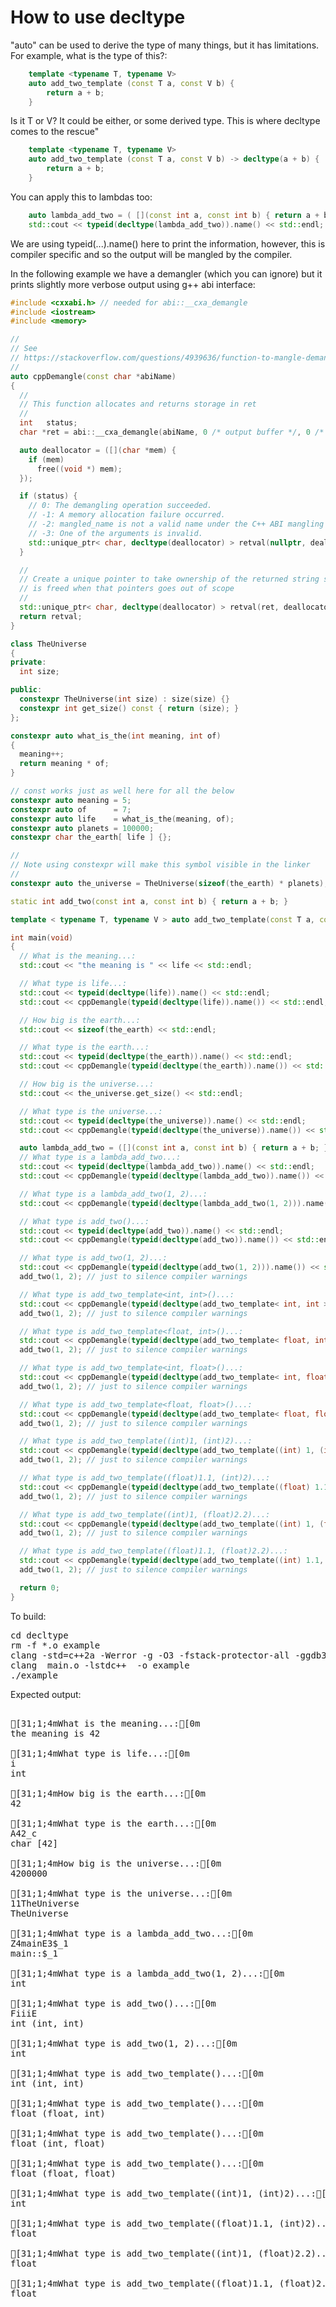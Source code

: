 How to use decltype
===================

"auto" can be used to derive the type of many things, but it has limitations.
For example, what is the type of this?:
```C++
    template <typename T, typename V>
    auto add_two_template (const T a, const V b) {
        return a + b;
    }
```
Is it T or V? It could be either, or some derived type. This is where decltype
comes to the rescue"
```C++
    template <typename T, typename V>
    auto add_two_template (const T a, const V b) -> decltype(a + b) {
        return a + b;
    }
```
You can apply this to lambdas too:
```C++
    auto lambda_add_two = ( [](const int a, const int b) { return a + b; } );
    std::cout << typeid(decltype(lambda_add_two)).name() << std::endl;
```
We are using typeid(...).name() here to print the information, however, this
is compiler specific and so the output will be mangled by the compiler.

In the following example we have a demangler (which you can ignore) but it
prints slightly more verbose output using g++ abi interface:
```C++
#include <cxxabi.h> // needed for abi::__cxa_demangle
#include <iostream>
#include <memory>

//
// See
// https://stackoverflow.com/questions/4939636/function-to-mangle-demangle-functions
//
auto cppDemangle(const char *abiName)
{
  //
  // This function allocates and returns storage in ret
  //
  int   status;
  char *ret = abi::__cxa_demangle(abiName, 0 /* output buffer */, 0 /* length */, &status);

  auto deallocator = ([](char *mem) {
    if (mem)
      free((void *) mem);
  });

  if (status) {
    // 0: The demangling operation succeeded.
    // -1: A memory allocation failure occurred.
    // -2: mangled_name is not a valid name under the C++ ABI mangling rules.
    // -3: One of the arguments is invalid.
    std::unique_ptr< char, decltype(deallocator) > retval(nullptr, deallocator);
  }

  //
  // Create a unique pointer to take ownership of the returned string so it
  // is freed when that pointers goes out of scope
  //
  std::unique_ptr< char, decltype(deallocator) > retval(ret, deallocator);
  return retval;
}

class TheUniverse
{
private:
  int size;

public:
  constexpr TheUniverse(int size) : size(size) {}
  constexpr int get_size() const { return (size); }
};

constexpr auto what_is_the(int meaning, int of)
{
  meaning++;
  return meaning * of;
}

// const works just as well here for all the below
constexpr auto meaning = 5;
constexpr auto of      = 7;
constexpr auto life    = what_is_the(meaning, of);
constexpr auto planets = 100000;
constexpr char the_earth[ life ] {};

//
// Note using constexpr will make this symbol visible in the linker
//
constexpr auto the_universe = TheUniverse(sizeof(the_earth) * planets);

static int add_two(const int a, const int b) { return a + b; }

template < typename T, typename V > auto add_two_template(const T a, const V b) -> decltype(a + b) { return a + b; }

int main(void)
{
  // What is the meaning...:
  std::cout << "the meaning is " << life << std::endl;

  // What type is life...:
  std::cout << typeid(decltype(life)).name() << std::endl;
  std::cout << cppDemangle(typeid(decltype(life)).name()) << std::endl;

  // How big is the earth...:
  std::cout << sizeof(the_earth) << std::endl;

  // What type is the earth...:
  std::cout << typeid(decltype(the_earth)).name() << std::endl;
  std::cout << cppDemangle(typeid(decltype(the_earth)).name()) << std::endl;

  // How big is the universe...:
  std::cout << the_universe.get_size() << std::endl;

  // What type is the universe...:
  std::cout << typeid(decltype(the_universe)).name() << std::endl;
  std::cout << cppDemangle(typeid(decltype(the_universe)).name()) << std::endl;

  auto lambda_add_two = ([](const int a, const int b) { return a + b; });
  // What type is a lambda_add_two...:
  std::cout << typeid(decltype(lambda_add_two)).name() << std::endl;
  std::cout << cppDemangle(typeid(decltype(lambda_add_two)).name()) << std::endl;

  // What type is a lambda_add_two(1, 2)...:
  std::cout << cppDemangle(typeid(decltype(lambda_add_two(1, 2))).name()) << std::endl;

  // What type is add_two()...:
  std::cout << typeid(decltype(add_two)).name() << std::endl;
  std::cout << cppDemangle(typeid(decltype(add_two)).name()) << std::endl;

  // What type is add_two(1, 2)...:
  std::cout << cppDemangle(typeid(decltype(add_two(1, 2))).name()) << std::endl;
  add_two(1, 2); // just to silence compiler warnings

  // What type is add_two_template<int, int>()...:
  std::cout << cppDemangle(typeid(decltype(add_two_template< int, int >)).name()) << std::endl;
  add_two(1, 2); // just to silence compiler warnings

  // What type is add_two_template<float, int>()...:
  std::cout << cppDemangle(typeid(decltype(add_two_template< float, int >)).name()) << std::endl;
  add_two(1, 2); // just to silence compiler warnings

  // What type is add_two_template<int, float>()...:
  std::cout << cppDemangle(typeid(decltype(add_two_template< int, float >)).name()) << std::endl;
  add_two(1, 2); // just to silence compiler warnings

  // What type is add_two_template<float, float>()...:
  std::cout << cppDemangle(typeid(decltype(add_two_template< float, float >)).name()) << std::endl;
  add_two(1, 2); // just to silence compiler warnings

  // What type is add_two_template((int)1, (int)2)...:
  std::cout << cppDemangle(typeid(decltype(add_two_template((int) 1, (int) 2))).name()) << std::endl;
  add_two(1, 2); // just to silence compiler warnings

  // What type is add_two_template((float)1.1, (int)2)...:
  std::cout << cppDemangle(typeid(decltype(add_two_template((float) 1.1, (int) 2))).name()) << std::endl;
  add_two(1, 2); // just to silence compiler warnings

  // What type is add_two_template((int)1, (float)2.2)...:
  std::cout << cppDemangle(typeid(decltype(add_two_template((int) 1, (float) 2.2))).name()) << std::endl;
  add_two(1, 2); // just to silence compiler warnings

  // What type is add_two_template((float)1.1, (float)2.2)...:
  std::cout << cppDemangle(typeid(decltype(add_two_template((int) 1.1, (float) 2.2))).name()) << std::endl;
  add_two(1, 2); // just to silence compiler warnings

  return 0;
}
```
To build:
<pre>
cd decltype
rm -f *.o example
clang -std=c++2a -Werror -g -O3 -fstack-protector-all -ggdb3 -Wall -c -o main.o main.cpp
clang  main.o -lstdc++  -o example
./example
</pre>
Expected output:
<pre>

[31;1;4mWhat is the meaning...:[0m
the meaning is 42

[31;1;4mWhat type is life...:[0m
i
int

[31;1;4mHow big is the earth...:[0m
42

[31;1;4mWhat type is the earth...:[0m
A42_c
char [42]

[31;1;4mHow big is the universe...:[0m
4200000

[31;1;4mWhat type is the universe...:[0m
11TheUniverse
TheUniverse

[31;1;4mWhat type is a lambda_add_two...:[0m
Z4mainE3$_1
main::$_1

[31;1;4mWhat type is a lambda_add_two(1, 2)...:[0m
int

[31;1;4mWhat type is add_two()...:[0m
FiiiE
int (int, int)

[31;1;4mWhat type is add_two(1, 2)...:[0m
int

[31;1;4mWhat type is add_two_template<int, int>()...:[0m
int (int, int)

[31;1;4mWhat type is add_two_template<float, int>()...:[0m
float (float, int)

[31;1;4mWhat type is add_two_template<int, float>()...:[0m
float (int, float)

[31;1;4mWhat type is add_two_template<float, float>()...:[0m
float (float, float)

[31;1;4mWhat type is add_two_template((int)1, (int)2)...:[0m
int

[31;1;4mWhat type is add_two_template((float)1.1, (int)2)...:[0m
float

[31;1;4mWhat type is add_two_template((int)1, (float)2.2)...:[0m
float

[31;1;4mWhat type is add_two_template((float)1.1, (float)2.2)...:[0m
float
</pre>
